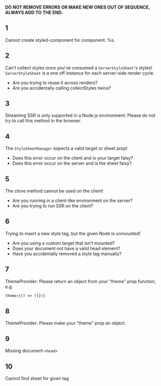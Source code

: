 **DO NOT REMOVE ERRORS OR MAKE NEW ONES OUT OF SEQUENCE, ALWAYS ADD TO THE END.**

## 1

Cannot create styled-component for component: %s.

## 2

Can't collect styles once you've consumed a `ServerStyleSheet`'s styles! `ServerStyleSheet` is a one off instance for each server-side render cycle.

* Are you trying to reuse it across renders?
* Are you accidentally calling collectStyles twice?

## 3

Streaming SSR is only supported in a Node.js environment; Please do not try to call this method in the browser.

## 4

The `StyleSheetManager` expects a valid target or sheet prop!

* Does this error occur on the client and is your target falsy?
* Does this error occur on the server and is the sheet falsy?

## 5

The clone method cannot be used on the client!

* Are you running in a client-like environment on the server?
* Are you trying to run SSR on the client?

## 6

Trying to insert a new style tag, but the given Node is unmounted!

* Are you using a custom target that isn't mounted?
* Does your document not have a valid head element?
* Have you accidentally removed a style tag manually?

## 7

ThemeProvider: Please return an object from your "theme" prop function, e.g.

```js
theme={() => ({})}
```

## 8

ThemeProvider: Please make your "theme" prop an object.

## 9

Missing document `<head>`

## 10

Cannot find sheet for given tag
